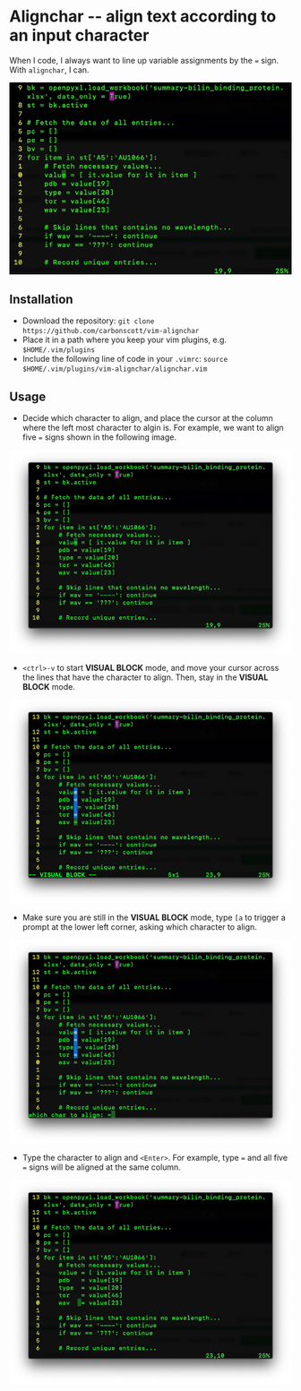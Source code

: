 # Alignchar -- align text according to an input character

When I code, I always want to line up variable assignments by the `=` sign.
With `alignchar`, I can.  

![](./alignchar.gif)

## Installation

* Download the repository: `git clone https://github.com/carbonscott/vim-alignchar`
* Place it in a path where you keep your vim plugins, e.g. `$HOME/.vim/plugins` 
* Include the following line of code in your `.vimrc`: 
  `source $HOME/.vim/plugins/vim-alignchar/alignchar.vim`


## Usage

* Decide which character to align, and place the cursor at the column where the left most character to algin is.  For example, we want to align five `=` signs shown in the following image. 

![](./figures/1.png)

* `<ctrl>-v` to start **VISUAL BLOCK** mode, and move your cursor across the lines that have the character to align.  Then, stay in the **VISUAL BLOCK** mode.  

![](./figures/2.png)

* Make sure you are still in the **VISUAL BLOCK** mode, type `[a` to trigger a prompt at the lower left corner, asking which character to align.  

![](./figures/3.png)

* Type the character to align and `<Enter>`.  For example, type `=` and all five `=` signs will be aligned at the same column.  

![](./figures/4.png)
